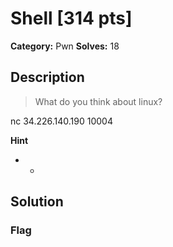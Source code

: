 # Shell [314 pts]

**Category:** Pwn
**Solves:** 18

## Description
>What do you think about linux?

nc 34.226.140.190 10004

**Hint**
* -

## Solution

### Flag

